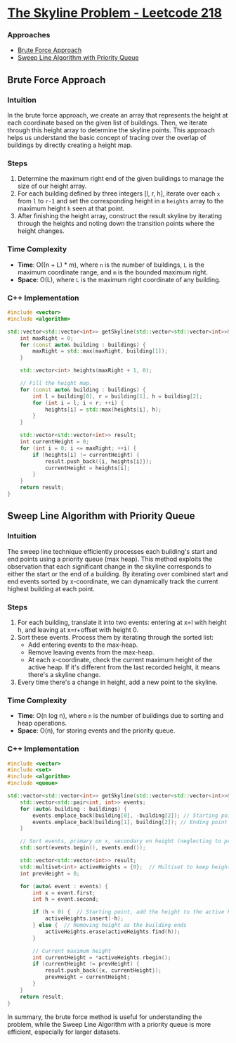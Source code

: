 # [The Skyline Problem - Leetcode 218](https://leetcode.com/problems/the-skyline-problem/)

### Approaches
- [Brute Force Approach](#brute-force-approach)
- [Sweep Line Algorithm with Priority Queue](#sweep-line-algorithm-with-priority-queue)

## Brute Force Approach

### Intuition
In the brute force approach, we create an array that represents the height at each coordinate based on the given list of buildings. Then, we iterate through this height array to determine the skyline points. This approach helps us understand the basic concept of tracing over the overlap of buildings by directly creating a height map.

### Steps
1. Determine the maximum right end of the given buildings to manage the size of our height array.
2. For each building defined by three integers [l, r, h], iterate over each `x` from `l` to `r-1` and set the corresponding height in a `heights` array to the maximum height `h` seen at that point.
3. After finishing the height array, construct the result skyline by iterating through the heights and noting down the transition points where the height changes.

### Time Complexity
- **Time**: O((n + L) * m), where `n` is the number of buildings, `L` is the maximum coordinate range, and `m` is the bounded maximum right.
- **Space**: O(L), where `L` is the maximum right coordinate of any building.

### C++ Implementation
```cpp
#include <vector>
#include <algorithm>

std::vector<std::vector<int>> getSkyline(std::vector<std::vector<int>>& buildings) {
    int maxRight = 0;
    for (const auto& building : buildings) {
        maxRight = std::max(maxRight, building[1]);
    }

    std::vector<int> heights(maxRight + 1, 0);

    // Fill the height map.
    for (const auto& building : buildings) {
        int l = building[0], r = building[1], h = building[2];
        for (int i = l; i < r; ++i) {
            heights[i] = std::max(heights[i], h);
        }
    }

    std::vector<std::vector<int>> result;
    int currentHeight = 0;
    for (int i = 0; i <= maxRight; ++i) {
        if (heights[i] != currentHeight) {
            result.push_back({i, heights[i]});
            currentHeight = heights[i];
        }
    }
    return result;
}
```

## Sweep Line Algorithm with Priority Queue

### Intuition
The sweep line technique efficiently processes each building's start and end points using a priority queue (max heap). This method exploits the observation that each significant change in the skyline corresponds to either the start or the end of a building. By iterating over combined start and end events sorted by x-coordinate, we can dynamically track the current highest building at each point.

### Steps
1. For each building, translate it into two events: entering at x=l with height h, and leaving at x=r+offset with height 0.
2. Sort these events. Process them by iterating through the sorted list:
   - Add entering events to the max-heap.
   - Remove leaving events from the max-heap.
   - At each x-coordinate, check the current maximum height of the active heap. If it's different from the last recorded height, it means there's a skyline change.
3. Every time there's a change in height, add a new point to the skyline.

### Time Complexity
- **Time**: O(n log n), where `n` is the number of buildings due to sorting and heap operations.
- **Space**: O(n), for storing events and the priority queue.

### C++ Implementation
```cpp
#include <vector>
#include <set>
#include <algorithm>
#include <queue>

std::vector<std::vector<int>> getSkyline(std::vector<std::vector<int>>& buildings) {
    std::vector<std::pair<int, int>> events;
    for (auto& building : buildings) {
        events.emplace_back(building[0], -building[2]); // Starting point with negative height
        events.emplace_back(building[1], building[2]); // Ending point with positive height
    }

    // Sort events, primary on x, secondary on height (neglecting to prioritize entering points)
    std::sort(events.begin(), events.end());

    std::vector<std::vector<int>> result;
    std::multiset<int> activeHeights = {0};  // Multiset to keep heights sorted automatically
    int prevHeight = 0;

    for (auto& event : events) {
        int x = event.first;
        int h = event.second;

        if (h < 0) {  // Starting point, add the height to the active heights
            activeHeights.insert(-h);
        } else {  // Removing height as the building ends
            activeHeights.erase(activeHeights.find(h));
        }

        // Current maximum height
        int currentHeight = *activeHeights.rbegin();
        if (currentHeight != prevHeight) {
            result.push_back({x, currentHeight});
            prevHeight = currentHeight;
        }
    }
    return result;
}
```

In summary, the brute force method is useful for understanding the problem, while the Sweep Line Algorithm with a priority queue is more efficient, especially for larger datasets.


